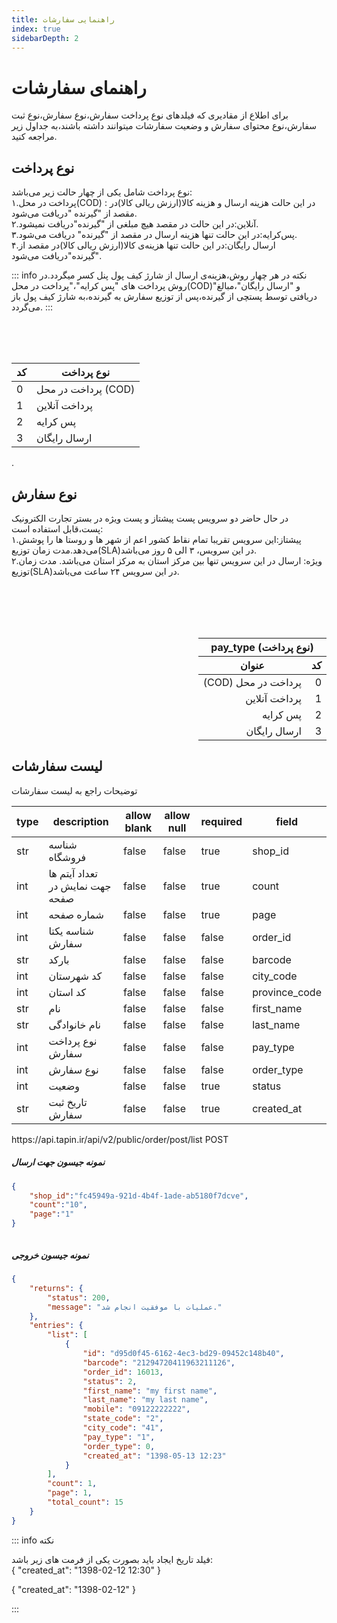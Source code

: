 ```yaml
---
title: راهنمایی سفارشات 
index: true
sidebarDepth: 2
---
```


<div class="container">

# راهنمای سفارشات  

برای اطلاع از مقادیری که فیلدهای نوع پرداخت سفارش،نوع سفارش،نوع ثبت سفارش،نوع محتوای سفارش و وضعیت سفارشات میتوانند داشته باشند،به جداول زیر مراجعه کنید. 


<div  class="middle">

<div class="right-section">

<h2 id="pay_type">نوع پرداخت</h2>

 نوع پرداخت شامل یکی از چهار حالت زیر می‌باشد:
 <br/>
 ۱.پرداخت در محل(COD) : در این حالت هزینه ارسال و هزینه کالا(ارزش ریالی کالا)در مقصد از "گیرنده "دریافت  می‌شود.
 <br/>
 ۲.آنلاین:در این حالت در مقصد هیچ مبلغی از "گیرنده"دریافت نمیشود.
 <br/>
 ۳.پس‌کرایه:در این حالت تنها هزینه ارسال در مقصد از "گیرنده" دریافت می‌شود.
 <br/>
 ۴.ارسال رایگان:در این حالت تنها هزینه‌ی کالا(ارزش ریالی کالا)در مقصد از "گیرنده"دریافت می‌شود.

 ::: info نکته
 در هر چهار روش،هزینه‌ی ارسال از شارژ کیف پول پنل کسر میگردد.در روش پرداخت های "پس کرایه"،"پرداخت در محل(COD)"و "ارسال رایگان"،مبالغ دریافتی توسط پستچی از گیرنده،پس از توزیع سفارش به گیرنده،به شارژ کیف پول باز می‌گردد.
 :::
<br/>
<br/>
<br/>

<!-- closing right section -->
</div>

<div class="left-section">

<br/>
<div id="jadval1">
<table>
  <thead>
    <tr>
      <th>کد</th>
      <th>نوع پرداخت</th>
    </tr>
  </thead>
  <tbody>
    <tr>
      <td>0</td>
      <td>پرداخت در محل (COD)</td>
    </tr>
    <tr>
      <td>1</td>
      <td>پرداخت آنلاین</td>
    </tr>
    <tr>
      <td>2</td>
      <td>پس کرایه</td>
    </tr>
    <tr>
      <td>3</td>
      <td>ارسال رایگان</td>
    </tr>
  </tbody>
</table>
</div>


<!-- closing left -->
</div> 
<!-- closing middle -->. 
<!-- closing part_1 -->
</div>
<div class="middle">

<div class="right-section">

<h2 id="order_type">نوع سفارش</h2>

در حال حاضر دو سرویس پست پیشتاز و پست ویژه در بستر تجارت الکترونیک پست،قابل استفاده است:
<br/>
۱.پیشتاز:این سرویس تقریبا تمام نقاط کشور اعم از شهر ها و روستا ها را پوشش می‌دهد.مدت زمان توزیع(SLA)در این سرویس، ۳ الی ۵ روز می‌باشد.
<br/>
۲.ویژه: ارسال در این سرویس تنها بین مرکز استان به مرکز استان می‌باشد. مدت زمان توزیع(SLA)در این سرویس ۲۴ ساعت می‌باشد.

<br/>
<br/>

</div>
<div class="left-section">
<br/>
<br/>

<table  dir="rtl">
  <thead>
    <tr>
      <th colspan="2">(نوع پرداخت) pay_type</th>
    </tr>
    <tr>
      <th>کد</th>
      <th>عنوان</th>
    </tr>
  </thead>
  <tbody>
    <tr>
      <td>0</td>
      <td>پرداخت در محل (COD)</td>
    </tr>
    <tr>
      <td>1</td>
      <td>پرداخت آنلاین</td>
    </tr>
    <tr>
      <td>2</td>
      <td>پس کرایه</td>
    </tr>
    <tr>
      <td>3</td>
      <td>ارسال رایگان</td>
    </tr>
  </tbody>
</table>
<!-- closing left section -->
</div>
<!-- closing middle -->
<!-- closing part_2 -->
</div>

<div class="middle">
<div class="right-section">

<h2 id="orderList">لیست سفارشات</h2>
توضیحات راجع به لیست سفارشات

<table>
  <thead>
    <tr>
      <th>type</th>
      <th>description</th>
      <th>allow blank</th>
      <th>allow null</th>
      <th>required</th>
      <th>field</th>
    </tr>
  </thead>
  <tbody>
    <tr>
      <td>str</td>
      <td>شناسه فروشگاه</td>
      <td>false</td>
      <td>false</td>
      <td>true</td>
      <td>shop_id</td>
    </tr>
    <tr>
      <td>int</td>
      <td>تعداد آیتم ها جهت نمایش در صفحه</td>
      <td>false</td>
      <td>false</td>
      <td>true</td>
      <td>count</td>
    </tr>
    <tr>
      <td>int</td>
      <td>شماره صفحه</td>
      <td>false</td>
      <td>false</td>
      <td>true</td>
      <td>page</td>
    </tr>
    <tr>
      <td>int</td>
      <td>شناسه یکتا سفارش</td>
      <td>false</td>
      <td>false</td>
      <td>false</td>
      <td>order_id</td>
    </tr>
    <tr>
      <td>str</td>
      <td>بارکد</td>
      <td>false</td>
      <td>false</td>
      <td>false</td>
      <td>barcode</td>
    </tr>
    <tr>
      <td>int</td>
      <td>کد شهرستان</td>
      <td>false</td>
      <td>false</td>
      <td>false</td>
      <td>city_code</td>
    </tr>
    <tr>
      <td>int</td>
      <td>کد استان</td>
      <td>false</td>
      <td>false</td>
      <td>false</td>
      <td>province_code</td>
    </tr>
    <tr>
      <td>str</td>
      <td>نام</td>
      <td>false</td>
      <td>false</td>
      <td>false</td>
      <td>first_name</td>
    </tr>
    <tr>
      <td>str</td>
      <td>نام خانوادگی</td>
      <td>false</td>
      <td>false</td>
      <td>false</td>
      <td>last_name</td>
    </tr>
    <tr>
      <td>int</td>
      <td>نوع پرداخت سفارش</td>
      <td>false</td>
      <td>false</td>
      <td>false</td>
      <td>pay_type</td>
    </tr>
    <tr>
      <td>int</td>
      <td>نوع سفارش</td>
      <td>false</td>
      <td>false</td>
      <td>false</td>
      <td>order_type</td>
    </tr>
    <tr>
      <td>int</td>
      <td>وضعیت</td>
      <td>false</td>
      <td>false</td>
      <td>true</td>
      <td>status</td>
    </tr>
    <tr>
      <td>str</td>
      <td>تاریخ ثبت سفارش</td>
      <td>false</td>
      <td>false</td>
      <td>true</td>
      <td>created_at</td>
    </tr>
  </tbody>
</table>
<!-- ---------------- -->
<!-- closing right-section -->
</div>
<div class="left-section">

<div class="token">
<span style="text-align: left">https://api.tapin.ir/api/v2/public/order/post/list</span>
 <span class="badge post">POST</span>
</div>

##### نمونه جیسون جهت ارسال 

```json
{
	"shop_id":"fc45949a-921d-4b4f-1ade-ab5180f7dcve",
	"count":"10",
	"page":"1"
}



```

##### نمونه جیسون خروجی 

```json
{
    "returns": {
        "status": 200,
        "message": "عملیات با موفقیت انجام شد."
    },
    "entries": {
        "list": [
            {
                "id": "d95d0f45-6162-4ec3-bd29-09452c148b40",
                "barcode": "21294720411963211126",
                "order_id": 16013,
                "status": 2,
                "first_name": "my first name",
                "last_name": "my last name",
                "mobile": "09122222222",
                "state_code": "2",
                "city_code": "41",
                "pay_type": "1",
                "order_type": 0,
                "created_at": "1398-05-13 12:23"
            }
        ],
        "count": 1,
        "page": 1,
        "total_count": 15
    }
}


```
::: info نکته

<div class="info-box">
  فیلد تاریخ ایجاد باید بصورت یکی از فرمت های زیر باشد:

<br/>
{
   "created_at": "1398-02-12 12:30"
}


{
  "created_at": "1398-02-12"
}
</div>

:::
<!-- closing left section -->
</div>

<!-- closing middle -->
<!-- closing part_3 -->
</div>

<!-- closing container -->
</div>











